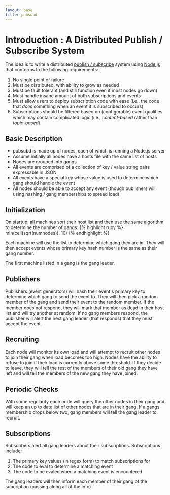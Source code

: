 ```yaml
---
layout: base
title: pubsubd
---
```

# Introduction : A Distributed Publish / Subscribe System
The idea is to write a distributed [publish / subscribe](http://en.wikipedia.org/wiki/Publish/subscribe) system using [Node.js](http://nodejs.org) that conforms to the following 
requirements:
 1. No single point of failure
 1. Must be distributed, with ability to grow as needed
 1. Must be fault tolerant (and still function even if most nodes go down)
 1. Must handle insane amount of both subscriptions and events
 1. Must allow users to deploy subscription code with ease (i.e., the code that *does* something when an event it is subscribed to occurs)
 1. Subscriptions should be filtered based on (configurable) event qualities which may contain complicated logic (i.e., *content-based* rather than *topic-based*)

## Basic Description
 * pubsubd is made up of nodes, each of which is running a Node.js server
 * Assume initially all nodes have a hosts file with the same list of hosts
 * Nodes are grouped into gangs
 * All events are comprised of a collection of key / value string pairs expressable in JSON
 * All events have a special key whose value is used to determine which gang should handle the event
 * All nodes should be able to accept any event (though publishers will using hashing / gang memberships to spread load)

## Initialization
On startup, all machines sort their host list and then use the same algorithm to determine the number of gangs:
{% highlight ruby %}
min(ceil(sqrt(numnodes)), 10)
{% endhighlight %}

Each machine will use the list to determine which gang they are in.  They will then accept events whose primary key hash number
is the same as their gang number.

The first machine listed in a gang is the gang leader.

## Publishers
Publishers (event generators) will hash their event's primary key to determine which gang to send the event to.  They will then
pick a random member of the gang and send their event to the random member.  If the member does not respond, they will mark that
member as dead in their host list and will try another at random.  If no gang members respond, the publisher will alert the next
gang leader (that responds) that they must accept the event.

## Recruiting
Each node will monitor its own load and will attempt to recruit other nodes to join their gang when load becomes too high.  Nodes
have the ability to refuse to join if their load is currently above some threshold.  If they decide to leave, they will tell the rest
of the members of their old gang they have left and will tell the members of the new gang they have joined.

## Periodic Checks
With some regularity each node will query the other nodes in their gang and will keep an up to date list of other nodes that are in their gang.  If a gangs membership drops below two, gang members will tell the gang leader to recruit.

## Subscriptions
Subscribers alert all gang leaders about their subscriptions.  Subscriptions include:
 1. The primary key values (in regex form) to match subscriptions for
 1. The code to eval to determine a matching event
 1. The code to be evaled when a matching event is encountered

The gang leaders will then inform each member of their gang of the subcription (passing along all of the info).